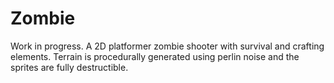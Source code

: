 # Zombie
Work in progress. A 2D platformer zombie shooter with survival and crafting elements. Terrain is procedurally generated using perlin noise and the sprites are fully destructible.
